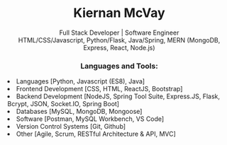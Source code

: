 <h1 align="center">
    Kiernan McVay
</h1>

<p align="center">
    Full Stack Developer | Software Engineer
    <br>
    HTML/CSS/Javascript, Python/Flask, Java/Spring, MERN (MongoDB, Express, React, Node.js)
</p>

<h3 align="center">Languages and Tools:</h3

<ul>
<li>Languages [Python, Javascript (ES8), Java] </li>
<li>Frontend Development [CSS, HTML, ReactJS, Bootstrap] </li>
<li>Backend Development [NodeJS, Spring Tool Suite, Express.JS, Flask, Bcrypt, JSON, Socket.IO, Spring Boot] </li>
<li>Databases [MySQL, MongoDB, Mongoose] </li>
<li>Software [Postman, MySQL Workbench, VS Code] </li>
<li>Version Control Systems [Git, Github] </li>
<li>Other [Agile, Scrum, RESTful Architecture & API, MVC] </li>
</ul>

<!--
**KierMc/KierMc** is a ✨ _special_ ✨ repository because its `README.md` (this file) appears on your GitHub profile.

Here are some ideas to get you started:

- 🔭 I’m currently working on ...
- 🌱 I’m currently learning ...
- 👯 I’m looking to collaborate on ...
- 🤔 I’m looking for help with ...
- 💬 Ask me about ...
- 📫 How to reach me: ...
- 😄 Pronouns: ...
- ⚡ Fun fact: ...
-->
